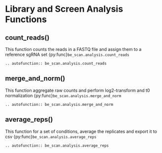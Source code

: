 # Library and Screen Analysis Functions

## count_reads()

This function counts the reads in a FASTQ file and assign them to a reference sgRNA set {py:func}`be_scan.analysis.count_reads`

```{eval-rst}
.. autofunction:: be_scan.analysis.count_reads
```

## merge_and_norm()

This function aggregate raw counts and perform log2-transform and t0 normalization {py:func}`be_scan.analysis.merge_and_norm`

```{eval-rst}
.. autofunction:: be_scan.analysis.merge_and_norm
```

## average_reps()

This function for a set of conditions, average the replicates and export it to csv {py:func}`be_scan.analysis.average_reps`

```{eval-rst}
.. autofunction:: be_scan.analysis.average_reps
```
